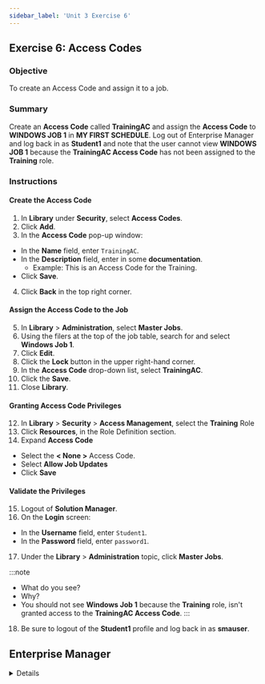 ```yaml
---
sidebar_label: 'Unit 3 Exercise 6'
---
```


## Exercise 6: Access Codes

### Objective

To create an Access Code and assign it to a job.

### Summary

Create an **Access Code** called **TrainingAC** and assign the **Access Code** to **WINDOWS JOB 1** in **MY FIRST SCHEDULE**. Log out of Enterprise Manager and log back in as **Student1** and note that the user cannot view **WINDOWS JOB 1** because the **TrainingAC Access Code** has not been assigned to the **Training** role.


### Instructions

#### Create the Access Code

1.	In **Library** under **Security**, select **Access Codes**. 
2.	Click **Add**.
3.	In the **Access Code** pop-up window:
  * In the **Name** field, enter ```TrainingAC```.
  * In the **Description** field, enter in some **documentation**.
    * Example: This is an Access Code for the Training.
  * Click **Save**.
4.  Click **Back** in the top right corner.

#### Assign the Access Code to the Job

5.	In **Library** > **Administration**, select **Master Jobs**.
6.	Using the filers at the top of the job table, search for and select **Windows Job 1**.
7.  Click **Edit**.
8.  Click the **Lock** button in the upper right-hand corner.
9.	In the **Access Code** drop-down list, select **TrainingAC**.
10.	Click the **Save**.
11. Close **Library**.

#### Granting Access Code Privileges

12. In **Library** > **Security** > **Access Management**, select the **Training** Role
13.  Click **Resources**, in the Role Definition section.
14.  Expand **Access Code**
  * Select the **< None >** Access Code.
  * Select **Allow Job Updates**
  * Click **Save**

#### Validate the Privileges

15.	Logout of **Solution Manager**. 
16. On the **Login** screen:
  * In the **Username** field, enter ```Student1```.
  * In the **Password** field, enter ```password1```. 
17.	Under the **Library** > **Administration** topic, click **Master Jobs**.

:::note
* What do you see?
* Why?
* You should not see **Windows Job 1** because the **Training** role, isn't granted access to the **TrainingAC Access Code**.
:::

18. Be sure to logout of the **Student1** profile and log back in as **smauser**.

## Enterprise Manager

<details>

<!--
<div>
<video width="320" height="240" controls>
  <source src="videobasic/U3E7.mp4" type="video/mp4"></source>
Your browser does not support the video tag.
</video>
</div>
-->

:::tip [Walkthrough Video - Unit 3 Exercise 7](../static/videobasic/U3E7.mp4)

:::

1.	Under the **Security** topic, Double-Click on **Access Codes**. 
2.	Click the Add button on the Access Codes toolbar.
3.	Type **Training** in the **Name** field.
4.	Type **This is an Access code for the Training**. in the Documentation field.
5.	Click the Save button on the Access Codes toolbar.
6.	Close the Access Codes tab.
7.	Be sure you are logged on with your ```SMATRAINING\SMAUSER``` login.
8.	Under the **Administration** topic, Double-Click **Job Master**.
9.	Select My **First Schedule** from the **Schedule** drop-down list.
10.	Select **Windows Job 1** from the **Job** drop-down list.
11.	On the **Access Code** drop-down list, select **Training**.
12.	**Save** your Job and close the Job Master tab..
13.	Logout from Enterprise Manager. Click the Logout button or select Logout from the Enterprise Manager Menu bar.
14.	Click **OK** to confirm you are logging out.
15.	From the OpCon/xps Login screen type ```Student1``` in the **Username** field and ```password1``` in the **Password** Field. Click Login.
16.	Under the **Administration** topic, Double-Click **Job Master**.
17.	Select **My First Schedule** from the **Schedule** drop-down list.
18.	Click the Job drop-down list. What do you see? Why?
19.	Close the Job Master tab and then logout from Enterprise Manager. Click **OK** to confirm you are logging out.
20.	From the OpCon/xps Login screen leave both the **Username** and the **Password** fields blank and click **Login**.

</details>